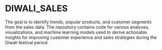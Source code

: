 # DIWALI_SALES
The goal is to identify trends, popular products, and customer segments from the sales data. The repository contains code for various analyses, visualizations, and machine learning models used to derive actionable insights for improving customer experience and sales strategies during the Diwali festival period.

